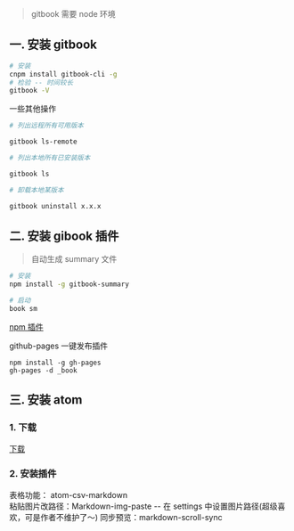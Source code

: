 > gitbook 需要 node 环境

## 一. 安装 gitbook
```bash
# 安装
cnpm install gitbook-cli -g
# 检验 -- 时间较长
gitbook -V
```

一些其他操作  
```bash
# 列出远程所有可用版本

gitbook ls-remote

# 列出本地所有已安装版本

gitbook ls

# 卸载本地某版本

gitbook uninstall x.x.x
```
## 二. 安装 gibook 插件
> 自动生成 summary 文件

```bash
# 安装
npm install -g gitbook-summary

# 启动
book sm
```
[npm 插件](https://www.npmjs.com/package/gitbook-summary)  

github-pages 一键发布插件
```
npm install -g gh-pages
gh-pages -d _book
```


## 三. 安装 atom
### 1. 下载
[下载](https://atom-installer.github.com/v1.24.1/atom-amd64.deb?s=1520526466&ext=.deb)  

### 2. 安装插件
表格功能： atom-csv-markdown  
粘贴图片改路径：Markdown-img-paste -- 在 settings 中设置图片路径(超级喜欢，可是作者不维护了～)
同步预览：markdown-scroll-sync

